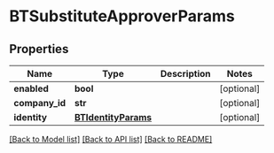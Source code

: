 # BTSubstituteApproverParams

## Properties
Name | Type | Description | Notes
------------ | ------------- | ------------- | -------------
**enabled** | **bool** |  | [optional] 
**company_id** | **str** |  | [optional] 
**identity** | [**BTIdentityParams**](BTIdentityParams.md) |  | [optional] 

[[Back to Model list]](../README.md#documentation-for-models) [[Back to API list]](../README.md#documentation-for-api-endpoints) [[Back to README]](../README.md)


